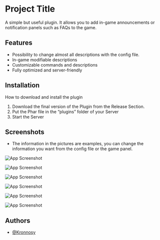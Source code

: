 
# Project Title

A simple but useful plugin. It allows you to add in-game announcements or notification panels such as FAQs to the game.


## Features

- Possibility to change almost all descriptions with the config file.
- In-game modifiable descriptions
- Customizable commands and descriptions
- Fully optimized and server-friendly

## Installation

How to download and install the plugin

 1. Download the final version of the Plugin from the Release Section.
 2. Put the Phar file in the “plugins” folder of your Server
 3. Start the Server  
    
## Screenshots

- The information in the pictures are examples, you can change the information you want from the config file or the game panel.

![App Screenshot](https://media.discordapp.net/attachments/1248385550730268758/1248386037986754600/image.png?ex=66637999&is=66622819&hm=a5f9eded84b37269ddfc0018bb681aca6e1bcf670fbe1a9fe5d43bcc5bc008b8&=&quality=lossless)

![App Screenshot](https://media.discordapp.net/attachments/1248385550730268758/1248386181456986112/image.png?ex=666379bb&is=6662283b&hm=44446b868aaf47c647d3cdf1490915c7c0b60f38f05155bfa5b84ee330f8a377&=&quality=lossless)

![App Screenshot](https://media.discordapp.net/attachments/1248385550730268758/1248386281025831022/image.png?ex=666379d3&is=66622853&hm=a6c2c851d0bce381bc03c59e33da79de0fc6a4e81ee0d7b9dbff84dd18eaee49&=&quality=lossless)

![App Screenshot](https://media.discordapp.net/attachments/1248385550730268758/1248386852159750295/image.png?ex=66637a5b&is=666228db&hm=ffcd00a6386de20da8bb196ff76c884bb3daf0c39b773406accbd98f235e013e&=&quality=lossless)

![App Screenshot](https://media.discordapp.net/attachments/1248385550730268758/1248386990857257080/image.png?ex=66637a7c&is=666228fc&hm=a93cdebc9aa00125bf5094e5a9a5ecd0c056a2e0311fc62b56224319c2a719ea&=&quality=lossless)

![App Screenshot](https://media.discordapp.net/attachments/1248385550730268758/1248387076668391474/image.png?ex=66637a90&is=66622910&hm=60047dd3f3411c93735ca2b32356116fb93ed766453a2649b4a051c57f0f5fd3&=&quality=lossless)


## Authors

- [@Kronnosy](https://www.github.com/Kronnosy)

